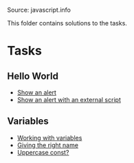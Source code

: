 Source: javascript.info

This folder contains solutions to the tasks.

# Tasks

## Hello World

- [Show an alert](hello-world/1.html)
- [Show an alert with an external script](hello-world/2.html)

## Variables

- [Working with variables](variables\task1.html)
- [Giving the right name](variables\task2.html)
- [Uppercase const?](variables\task3.md)
